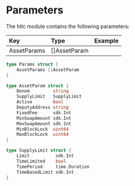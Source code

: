 <!--
order: 4
-->

# Parameters

The htlc module contains the following parameters:

| Key         | Type         | Example |
| :---------- | :----------- | :------ |
| AssetParams | []AssetParam |         |

```go
type Params struct {
    AssetParams []AssetParam
}

type AssetParam struct {
    Denom         string
    SupplyLimit   SupplyLimit
    Active        bool
    DeputyAddress string
    FixedFee      sdk.Int
    MinSwapAmount sdk.Int
    MaxSwapAmount sdk.Int
    MinBlockLock  uint64
    MaxBlockLock  uint64
}

type SupplyLimit struct {
    Limit          sdk.Int
    TimeLimited    bool
    TimePeriod     time.Duration
    TimeBasedLimit sdk.Int
}
```
